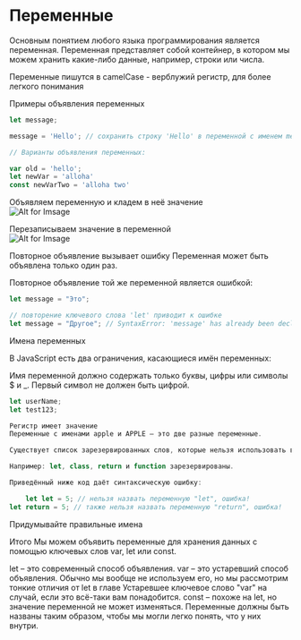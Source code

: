 # Переменные 

Основным понятием любого языка программирования является переменная. Переменная представляет собой контейнер, в котором мы можем хранить какие-либо данные, например, строки или числа.

Переменные пишутся в camelCase - верблужий регистр, для более легкого понимания

Примеры объявления переменных

```js
let message;

message = 'Hello'; // сохранить строку 'Hello' в переменной с именем message
```

```js
// Варианты объявления переменных:

var old = 'hello';
let newVar = 'alloha'
const newVarTwo = 'alloha two'
```

Объявляем переменную и кладем в неё значение <br/>
![Alt for Imsage](https://learn.javascript.ru/article/variables/variable.svg)

Перезаписываем значение в переменной <br/>
![Alt for Imsage](https://learn.javascript.ru/article/variables/variable-change.svg)


Повторное объявление вызывает ошибку
Переменная может быть объявлена только один раз.

Повторное объявление той же переменной является ошибкой:

```js
let message = "Это";

// повторение ключевого слова 'let' приводит к ошибке
let message = "Другое"; // SyntaxError: 'message' has already been declared
```

Имена переменных 

В JavaScript есть два ограничения, касающиеся имён переменных:

Имя переменной должно содержать только буквы, цифры или символы $ и _.
Первый символ не должен быть цифрой.

```js
let userName;
let test123;
```

```js
Регистр имеет значение
Переменные с именами apple и APPLE – это две разные переменные.
```

```js
Существует список зарезервированных слов, которые нельзя использовать в качестве имён переменных, потому что они используются самим языком.

Например: let, class, return и function зарезервированы.

Приведённый ниже код даёт синтаксическую ошибку:

    let let = 5; // нельзя назвать переменную "let", ошибка!
let return = 5; // также нельзя назвать переменную "return", ошибка!
```

Придумывайте правильные имена

Итого
Мы можем объявить переменные для хранения данных с помощью ключевых слов var, let или const.

let – это современный способ объявления.
var – это устаревший способ объявления. Обычно мы вообще не используем его, но мы рассмотрим тонкие отличия от let в главе Устаревшее ключевое слово "var" на случай, если это всё-таки вам понадобится.
const – похоже на let, но значение переменной не может изменяться.
Переменные должны быть названы таким образом, чтобы мы могли легко понять, что у них внутри.